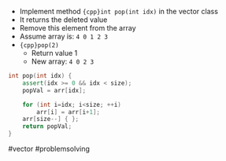 - Implement method `{cpp}int pop(int idx)` in the vector class
- It returns the deleted value
- Remove this element from the array
- Assume array is: `4 0 1 2 3`
- `{cpp}pop(2)`
	- Return value 1
	- New array: `4 0 2 3`

```cpp title:solution fold
int pop(int idx) {
	assert(idx >= 0 && idx < size);
	popVal = arr[idx];

	for (int i=idx; i<size; ++i)
		arr[i] = arr[i+1];
	arr[size--] { };
	return popVal;
}
```

#vector #problemsolving